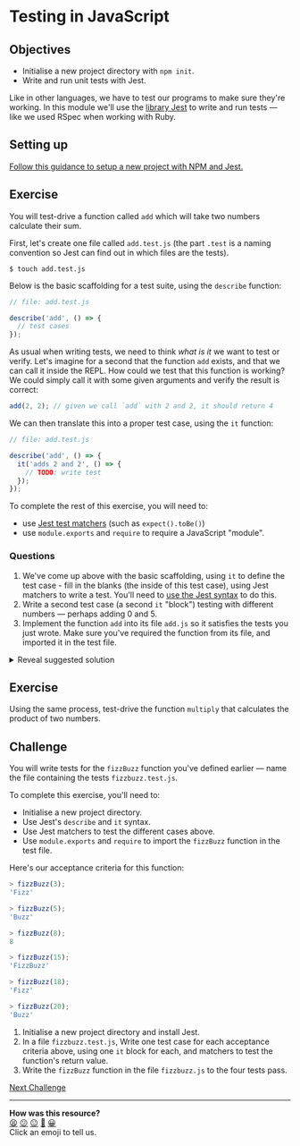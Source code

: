 # Testing in JavaScript

## Objectives

 * Initialise a new project directory with `npm init`.
 * Write and run unit tests with Jest. 

Like in other languages, we have to test our programs to make sure they're working. In
this module we'll use the [library Jest](https://jestjs.io/) to write and run tests — like
we used RSpec when working with Ruby.

## Setting up

[Follow this guidance to setup a new project with NPM and
Jest.](../pills/setting_up_project.md)

## Exercise

You will test-drive a function called `add` which will take two numbers calculate their
sum.

First, let's create one file called `add.test.js` (the part `.test` is a naming convention
so Jest can find out in which files are the tests).

```
$ touch add.test.js
```

Below is the basic scaffolding for a test suite, using the `describe` function:

```javascript
// file: add.test.js

describe('add', () => {
  // test cases
});
```

As usual when writing tests, we need to think *what is it* we want to test or verify.
Let's imagine for a second that the function `add` exists, and that we can call it inside
the REPL. How could we test that this function is working? We could simply call it with
some given arguments and verify the result is correct:

```javascript
add(2, 2); // given we call `add` with 2 and 2, it should return 4
```

We can then translate this into a proper test case, using the `it` function:

```javascript
// file: add.test.js

describe('add', () => {
  it('adds 2 and 2', () => {
    // TODO: write test
  });
});
```

To complete the rest of this exercise, you will need to:
  * use [Jest test matchers](https://jestjs.io/docs/using-matchers) (such as
    `expect().toBe()`)
  * use `module.exports` and `require` to require a JavaScript "module".

### Questions

1. We've come up above with the basic scaffolding, using `it` to define the test case -
   fill in the blanks (the inside of this test case), using Jest matchers to write a test.
   You'll need to [use the Jest syntax](https://jestjs.io/docs/expect#tobevalue) to do
   this.
2. Write a second test case (a second `it` "block") testing with different numbers —
   perhaps adding 0 and 5.
3. Implement the function `add` into its file `add.js` so it satisfies the tests you just
   wrote. Make sure you've required the function from its file, and imported it in the
   test file.

<details>
<summary>Reveal suggested solution</summary>

1. Contents of `add.js`:
```javascript
const add = (a, b) => {
  return a + b;
}

module.exports = add;
```

2. Contents of `add.test.js`:
```javascript
const add = require('./add');

describe('add', () => {
  it('adds 2 and 2', () => {
    expect(add(2, 2)).toBe(4);
  });
});
```
</details>

## Exercise

Using the same process, test-drive the function `multiply` that calculates the product of
two numbers.

## Challenge

You will write tests for the `fizzBuzz` function you've defined earlier — name the file
containing the tests `fizzbuzz.test.js`.

To complete this exercise, you'll need to: 
  * Initialise a new project directory.
  * Use Jest's `describe` and `it` syntax.
  * Use Jest matchers to test the different cases above.
  * Use `module.exports` and `require` to import the `fizzBuzz` function in the test file.

Here's our acceptance criteria for this function:

```js
> fizzBuzz(3); 
'Fizz'

> fizzBuzz(5);
'Buzz'

> fizzBuzz(8);
8

> fizzBuzz(15);
'FizzBuzz'

> fizzBuzz(18);
'Fizz'

> fizzBuzz(20);
'Buzz'
```

1. Initialise a new project directory and install Jest.
2. In a file `fizzbuzz.test.js`, Write one test case for each acceptance criteria above,
   using one `it` block for each, and matchers to test the function's return value.
3. Write the `fizzBuzz` function in the file `fizzbuzz.js` to the four tests pass.


[Next Challenge](02_search_function.md)

<!-- BEGIN GENERATED SECTION DO NOT EDIT -->

---

**How was this resource?**  
[😫](https://airtable.com/shrUJ3t7KLMqVRFKR?prefill_Repository=makersacademy/javascript-fundamentals&prefill_File=challenges/01_testing.md&prefill_Sentiment=😫) [😕](https://airtable.com/shrUJ3t7KLMqVRFKR?prefill_Repository=makersacademy/javascript-fundamentals&prefill_File=challenges/01_testing.md&prefill_Sentiment=😕) [😐](https://airtable.com/shrUJ3t7KLMqVRFKR?prefill_Repository=makersacademy/javascript-fundamentals&prefill_File=challenges/01_testing.md&prefill_Sentiment=😐) [🙂](https://airtable.com/shrUJ3t7KLMqVRFKR?prefill_Repository=makersacademy/javascript-fundamentals&prefill_File=challenges/01_testing.md&prefill_Sentiment=🙂) [😀](https://airtable.com/shrUJ3t7KLMqVRFKR?prefill_Repository=makersacademy/javascript-fundamentals&prefill_File=challenges/01_testing.md&prefill_Sentiment=😀)  
Click an emoji to tell us.

<!-- END GENERATED SECTION DO NOT EDIT -->
